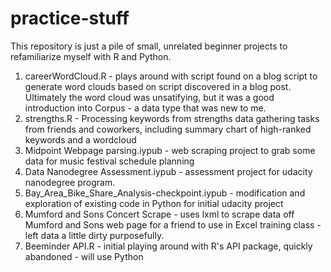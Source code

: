 # practice-stuff

This repository is just a pile of small, unrelated beginner projects to refamiliarize myself with R and Python. 

1. careerWordCloud.R - plays around with script found on a blog script to generate word clouds based on script discovered in a blog post. Ultimately the word cloud was unsatifying, but it was a good introduction into Corpus - a data type that was new to me.  
2. strengths.R - Processing keywords from strengths data gathering tasks from friends and coworkers, including summary chart of high-ranked keywords and a wordcloud  
3. Midpoint Webpage parsing.iypub - web scraping project to grab some data for music festival schedule planning
4. Data Nanodegree Assessment.iypub - assessment project for udacity nanodegree program. 
5. Bay_Area_Bike_Share_Analysis-checkpoint.iypub - modification and exploration of existing code in Python for initial udacity project
6. Mumford and Sons Concert Scrape - uses lxml to scrape data off Mumford and Sons web page for a friend to use in Excel training class - left data a little dirty purposefully.
7. Beeminder API.R - initial playing around with R's API package, quickly abandoned - will use Python



